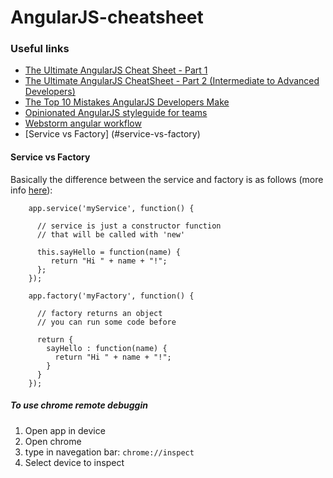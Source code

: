 # AngularJS-cheatsheet

### Useful links

* [The Ultimate AngularJS Cheat Sheet - Part 1](http://www.dotnetcurry.com/angularjs/1114/angularjs-cheatsheet-beginner-developers-part1) 
* [The Ultimate AngularJS CheatSheet - Part 2 (Intermediate to Advanced Developers)](http://www.dotnetcurry.com/angularjs/1115/angularjs-cheatsheet-intermediate-advanced-developers-part2) 
* [The Top 10 Mistakes AngularJS Developers Make](https://www.airpair.com/angularjs/posts/top-10-mistakes-angularjs-developers-make) 
* [Opinionated AngularJS styleguide for teams](http://toddmotto.com/opinionated-angular-js-styleguide-for-teams/) 
* [Webstorm angular workflow](http://blog.jetbrains.com/webstorm/2014/03/angularjs-workflow-in-webstorm/) 
* [Service vs Factory] (#service-vs-factory)



#### Service vs Factory

Basically the difference between the service and factory is as follows (more info [here](http://blog.thoughtram.io/angular/2015/07/07/service-vs-factory-once-and-for-all.html)):

        app.service('myService', function() {
        
          // service is just a constructor function
          // that will be called with 'new'
        
          this.sayHello = function(name) {
             return "Hi " + name + "!";
          };
        });
        
        app.factory('myFactory', function() {
        
          // factory returns an object
          // you can run some code before
        
          return {
            sayHello : function(name) {
              return "Hi " + name + "!";
            }
          }
        });

##### To use chrome remote debuggin
1. Open app in device
2. Open chrome
3. type in navegation bar: `chrome://inspect`
4. Select device to inspect
